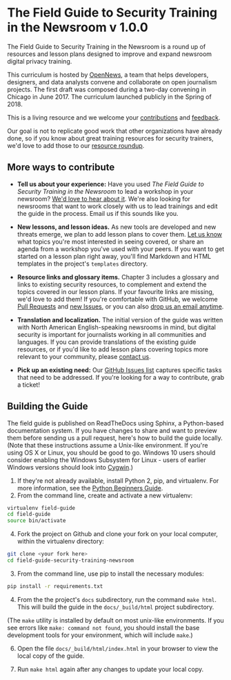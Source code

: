 # The Field Guide to Security Training in the Newsroom v 1.0.0

The Field Guide to Security Training in the Newsroom is a round up of resources and lesson plans designed to improve and expand newsroom digital privacy training. 

This curriculum is hosted by [OpenNews](https://opennews.org/), a team that helps developers, designers, and data analysts convene and collaborate on open journalism projects. The first draft was composed during a two-day convening in Chicago in June 2017. The curriculum launched publicly in the Spring of 2018.

This is a living resource and we welcome your [contributions](docs/contributing.md) and [feedback](https://github.com/OpenNewsLabs/field-guide-security-training-newsroom/issues).

Our goal is not to replicate good work that other organizations have already done, so if you know about great training resources for security trainers, we'd love to add those to our [resource roundup](https://the-field-guide-to-security-training-in-the-newsroom.readthedocs.io/en/latest/Chapter03-01-Resources.html).

## More ways to contribute

* **Tell us about your experience:** Have you used *The Field Guide to Security Training in the Newsroom* to lead a workshop in your newsroom? [We'd love to hear about it](mailto:fieldguide@opennews.org). We're also looking for newsrooms that want to work closely with us to lead trainings and edit the guide in the process. Email us if this sounds like you.

* **New lessons, and lesson ideas.** As new tools are developed and new threats emerge, we plan to add lesson plans to cover them. [Let us know](mailto:fieldguide@opennews.org) what topics you're most interested in seeing covered, or share an agenda from a workshop you've used with your peers. If you want to get started on a lesson plan right away, you'll find Markdown and HTML templates in the project's `templates` directory. 

* **Resource links and glossary items.** Chapter 3 includes a glossary and links to existing security resources, to complement and extend the topics covered in our lesson plans. If your favourite links are missing, we'd love to add them!
If you're comfortable with GitHub, we welcome [Pull Requests](https://github.com/OpenNewsLabs/field-guide-security-training-newsroom/pulls) and [new Issues](https://github.com/OpenNewsLabs/field-guide-security-training-newsroom/issues/new), or you can also [drop us an email anytime](mailto:fieldguide@opennews.org).

* **Translation and localization.** The initial version of the guide was written with North American English-speaking newsrooms in mind, but digital security is important for journalists working in all communities and languages. If you can provide translations of the existing guide resources, or if you'd like to add lesson plans covering topics more relevant to your community, please [contact us](mailto:fieldguide@opennews.org). 

* **Pick up an existing need:** Our [GitHub Issues list](https://github.com/OpenNewsLabs/field-guide-security-training-newsroom/issues) captures specific tasks that need to be addressed. If you're looking for a way to contribute, grab a ticket!

## Building the Guide

The field guide is published on ReadTheDocs using Sphinx, a Python-based documentation system. If you have changes to share and want to preview them before sending us a pull request, here's how to build the guide locally. (Note that these instructions assume a Unix-like environment. If you're using OS X or Linux, you should be good to go. Windows 10 users should consider enabling the Windows Subsystem for Linux - users of earlier Windows versions should look into [Cygwin](https://www.cygwin.com/).) 

1. If they're not already available, install Python 2, pip, and virtualenv. For more information, see the [Python Beginners Guide](https://wiki.python.org/moin/BeginnersGuide/Download).
2. From the command line, create and activate a new virtualenv:
```bash
virtualenv field-guide
cd field-guide
source bin/activate
```
4. Fork the project on Github and clone your fork on your local computer, within the virtualenv directory:
```bash 
git clone <your fork here> 
cd field-guide-security-training-newsroom
```
3. From the command line, use pip to install the necessary modules:
```bash
pip install -r requirements.txt 
```
4. From the the project's `docs` subdirectory,
run the command `make html`. This will build the guide in the `docs/_build/html` project subdirectory.

(The `make` utility is installed by default on most unix-like environments. If you see errors like `make: command not found`, you should install the base development tools for your environment, which will include `make`.)

6. Open the file `docs/_build/html/index.html` in your browser to view the local copy of the guide.

7. Run `make html` again after any changes to update your local copy.

